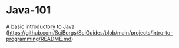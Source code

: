 # Java-101
A basic introductory to Java (https://github.com/SciBorgs/SciGuides/blob/main/projects/intro-to-programming/README.md)